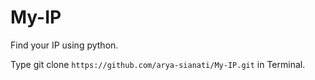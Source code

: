 # My-IP
Find your IP using python.

Type git clone `https://github.com/arya-sianati/My-IP.git` in Terminal.
